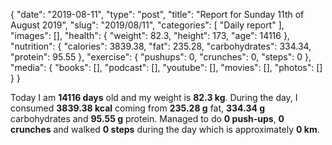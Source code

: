 {
    "date": "2019-08-11",
    "type": "post",
    "title": "Report for Sunday 11th of August 2019",
    "slug": "2019\/08\/11",
    "categories": [
        "Daily report"
    ],
    "images": [],
    "health": {
        "weight": 82.3,
        "height": 173,
        "age": 14116
    },
    "nutrition": {
        "calories": 3839.38,
        "fat": 235.28,
        "carbohydrates": 334.34,
        "protein": 95.55
    },
    "exercise": {
        "pushups": 0,
        "crunches": 0,
        "steps": 0
    },
    "media": {
        "books": [],
        "podcast": [],
        "youtube": [],
        "movies": [],
        "photos": []
    }
}

Today I am <strong>14116 days</strong> old and my weight is <strong>82.3 kg</strong>. During the day, I consumed <strong>3839.38 kcal</strong> coming from <strong>235.28 g</strong> fat, <strong>334.34 g</strong> carbohydrates and <strong>95.55 g</strong> protein. Managed to do <strong>0 push-ups</strong>, <strong>0 crunches</strong> and walked <strong>0 steps</strong> during the day which is approximately <strong>0 km</strong>.